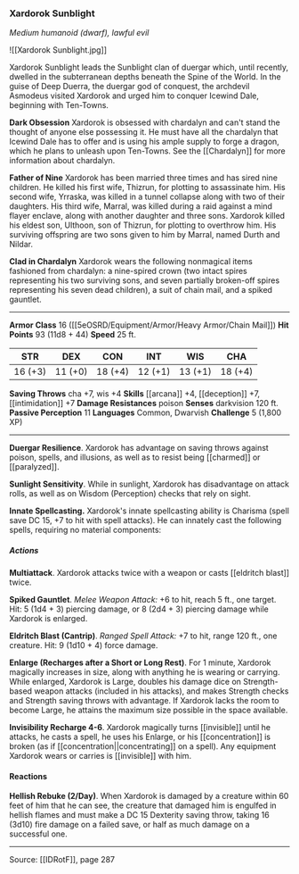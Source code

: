 ### Xardorok Sunblight
_Medium humanoid (dwarf), lawful evil_

![[Xardorok Sunblight.jpg]]

Xardorok Sunblight leads the Sunblight clan of duergar which, until recently, dwelled in the subterranean depths beneath the Spine of the World. In the guise of Deep Duerra, the duergar god of conquest, the archdevil Asmodeus visited Xardorok and urged him to conquer Icewind Dale, beginning with Ten-Towns.

**Dark Obsession** Xardorok is obsessed with chardalyn and can't stand the thought of anyone else possessing it. He must have all the chardalyn that Icewind Dale has to offer and is using his ample supply to forge a dragon, which he plans to unleash upon Ten-Towns. See the [[Chardalyn]] for more information about chardalyn.


**Father of Nine** Xardorok has been married three times and has sired nine children. He killed his first wife, Thizrun, for plotting to assassinate him. His second wife, Yrraska, was killed in a tunnel collapse along with two of their daughters. His third wife, Marral, was killed during a raid against a mind flayer enclave, along with another daughter and three sons. Xardorok killed his eldest son, Ulthoon, son of Thizrun, for plotting to overthrow him. His surviving offspring are two sons given to him by Marral, named Durth and Nildar.


**Clad in Chardalyn** Xardorok wears the following nonmagical items fashioned from chardalyn: a nine-spired crown (two intact spires representing his two surviving sons, and seven partially broken-off spires representing his seven dead children), a suit of chain mail, and a spiked gauntlet.

---

**Armor Class** 16 ([[5eOSRD/Equipment/Armor/Heavy Armor/Chain Mail]])
**Hit Points** 93 (11d8 + 44)
**Speed** 25 ft.

| STR     | DEX     | CON     | INT     | WIS     | CHA     |
|---------|---------|---------|---------|---------|---------|
| 16 (+3) | 11 (+0) | 18 (+4) | 12 (+1) | 13 (+1) | 18 (+4) |

**Saving Throws** cha +7, wis +4
**Skills** [[arcana]] +4, [[deception]] +7, [[intimidation]] +7
**Damage Resistances** poison
**Senses** darkvision 120 ft.
**Passive Perception** 11
**Languages** Common, Dwarvish
**Challenge** 5 (1,800 XP)

---

**Duergar Resilience**. Xardorok has advantage on saving throws against poison, spells, and illusions, as well as to resist being [[charmed]] or [[paralyzed]].

**Sunlight Sensitivity**. While in sunlight, Xardorok has disadvantage on attack rolls, as well as on Wisdom (Perception) checks that rely on sight.

**Innate Spellcasting.** Xardorok's innate spellcasting ability is Charisma (spell save DC 15, +7 to hit with spell attacks). He can innately cast the following spells, requiring no material components:

##### Actions
**Multiattack**. Xardorok attacks twice with a weapon or casts [[eldritch blast]] twice.

**Spiked Gauntlet**. _Melee Weapon Attack:_ +6 to hit, reach 5 ft., one target. Hit: 5 (1d4 + 3) piercing damage, or 8 (2d4 + 3) piercing damage while Xardorok is enlarged.

**Eldritch Blast (Cantrip)**. _Ranged Spell Attack:_ +7 to hit, range 120 ft., one creature. Hit: 9 (1d10 + 4) force damage.

**Enlarge (Recharges after a Short or Long Rest)**. For 1 minute, Xardorok magically increases in size, along with anything he is wearing or carrying. While enlarged, Xardorok is Large, doubles his damage dice on Strength-based weapon attacks (included in his attacks), and makes Strength checks and Strength saving throws with advantage. If Xardorok lacks the room to become Large, he attains the maximum size possible in the space available.

**Invisibility Recharge 4-6**. Xardorok magically turns [[invisible]] until he attacks, he casts a spell, he uses his Enlarge, or his [[concentration]] is broken (as if [[concentration||concentrating]] on a spell). Any equipment Xardorok wears or carries is [[invisible]] with him.

#### Reactions
**Hellish Rebuke (2/Day)**. When Xardorok is damaged by a creature within 60 feet of him that he can see, the creature that damaged him is engulfed in hellish flames and must make a DC 15 Dexterity saving throw, taking 16 (3d10) fire damage on a failed save, or half as much damage on a successful one.


---

Source: [[IDRotF]], page 287